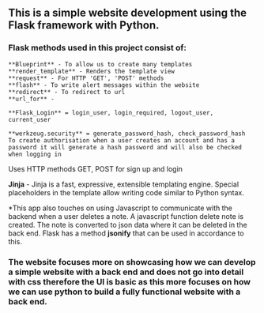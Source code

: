 
## This is a simple website development using the Flask framework with Python. 

### **Flask methods** used in this project consist of:

    **Blueprint** - To allow us to create many templates
    **render_template** - Renders the template view
    **request** - For HTTP 'GET', 'POST' methods
    **flash** - To write alert messages within the website
    **redirect** - To redirect to url
    **url_for** -
    
    **Flask_Login** = login_user, login_required, logout_user, current_user
    
    **werkzeug.security** = generate_password_hash, check_password_hash
    To create authorisation when a user creates an account and has a password it will generate a hash password and will also be checked when logging in
    

Uses HTTP methods
GET, POST for sign up and login

**Jinja** - Jinja is a fast, expressive, 
extensible templating engine. Special 
placeholders in the template allow writing 
code similar to Python syntax.

*This app also touches on using Javascript to communicate with the backend when a user deletes a note. A javascript function delete note is created. The note is converted to json data where it can be deleted in the back end. Flask has a method **jsonify** that can be used in accordance to this.


### The website focuses more on showcasing how we can develop a simple website with a back end and does not go into detail with css therefore the UI is basic as this more focuses on how we can use python to build a fully functional website with a back end.
